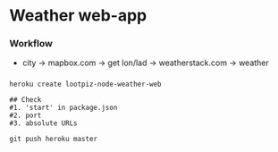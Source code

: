 # Weather web-app

### Workflow
  - city -> mapbox.com -> get lon/lad -> weatherstack.com -> weather
###

```
heroku create lootpiz-node-weather-web

## Check
#1. 'start' in package.json
#2. port
#3. absolute URLs

git push heroku master
```

